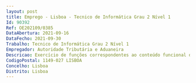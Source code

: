 ```yaml
--- 
layout: post
title: Emprego - Lisboa - Tecnico de Informática Grau 2 Nível 1
Id: 90392
Ref: OE202109/0385
DataAbertura: 2021-09-16
DataFecho: 2021-09-30
Trabalho: Tecnico de Informática Grau 2 Nível 1
Empregador: Autoridade Tributária e Aduaneira
Descricao: Exercício de funções correspondentes ao conteúdo funcional de Técnico de Informática, na área dos Sistemas de Informação da Autoridade Tributária e Aduaneira, Núcleo de Produção – Setor da Operação, designadamente conhecimentos técnicos Informáticos em TSO   Timesharing Option JCL   Job Control Language, CICSDB2   IBM DataBaseSQL   Structure Query LanguageCOBOL CHANGE MANRUMBAUnixLinuxSistema Operativo WINDOWS  Ferramentas de Office  WORD EXCEL Sistema Operativo  OS 2
CodigoPostal: 1149-027 LISBOA
Concelho: Lisboa
Distrito: Lisboa
--- 
```

